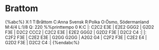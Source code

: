 # Brattom

{%abc%}
X:1
T:Bråttom
C:Anna Svensk
R:Polka
O:Ösmo, Södermanland
M:4/4
L:1/8
Q: 220
%%printtempo 0
K:C
|: C2C2 E3E | E2E2 GGG2 | G2D2 F3E  | D2C2 CCC2 | C2C2 E3E | E2E2 GGG2 | G2D2 F3E | D2C2 C4 :|
|: C2F2 F3E | C2E2 E3E  | G2GG G2GG | A2G2 G4   | C2F2 F3E | C2E2 E4   | G2D2 F3E | D2C2 C4 :|
{%endabc%}

